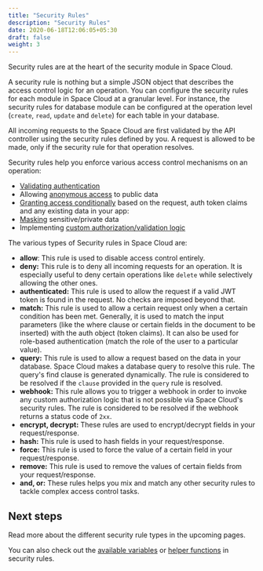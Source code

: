 ```yaml
---
title: "Security Rules"
description: "Security Rules"
date: 2020-06-18T12:06:05+05:30
draft: false
weight: 3
---
```


Security rules are at the heart of the security module in Space Cloud.

A security rule is nothing but a simple JSON object that describes the access control logic for an operation. You can configure the security rules for each module in Space Cloud at a granular level. For instance, the security rules for database module can be configured at the operation level (`create`, `read`, `update` and `delete`) for each table in your database.

All incoming requests to the Space Cloud are first validated by the API controller using the security rules defined by you. A request is allowed to be made, only if the security rule for that operation resolves.

Security rules help you enforce various access control mechanisms on an operation:

- [Validating authentication](/security/security-rules/authenticated-access)
- Allowing [anonymous access](/security/security-rules/anonymous-access) to public data
- [Granting access conditionally](/security/security-rules/conditional-access) based on the request, auth token claims and any existing data in your app:
- [Masking](/security/security-rules/masking-data) sensitive/private data     
- Implementing [custom authorization/validation logic](/security/security-rules/custom-authorization-logic)

The various types of Security rules in Space Cloud are:

- **allow**: This rule is used to disable access control entirely. 
- **deny:** This rule is to deny all incoming requests for an operation. It is especially useful to deny certain operations like `delete` while selectively allowing the other ones.
- **authenticated:** This rule is used to allow the request if a valid JWT token is found in the request. No checks are imposed beyond that.
- **match:** This rule is used to allow a certain request only when a certain condition has been met. Generally, it is used to match the input parameters (like the where clause or certain fields in the document to be inserted) with the auth object (token claims). It can also be used for role-based authentication (match the role of the user to a particular value).
- **query:** This rule is used to allow a request based on the data in your database. Space Cloud makes a database query to resolve this rule. The query's find clause is generated dynamically. The rule is considered to be resolved if the `clause` provided in the `query` rule is resolved.
- **webhook:** This rule allows you to trigger a webhook in order to invoke any custom authorization logic that is not possible via Space Cloud's security rules. The rule is considered to be resolved if the webhook returns a status code of `2xx`.
- **encrypt, decrypt:** These rules are used to encrypt/decrypt fields in your request/response.
- **hash:** This rule is used to hash fields in your request/response.
- **force:** This rule is used to force the value of a certain field in your request/response.
- **remove:** This rule is used to remove the values of certain fields from your request/response.
- **and, or:** These rules helps you mix and match any other security rules to tackle complex access control tasks.

## Next steps

Read more about the different security rule types in the upcoming pages.

You can also check out the [available variables](/security/security-rules/available-variables) or [helper functions](/security/security-rules/helper-functions) in security rules.  